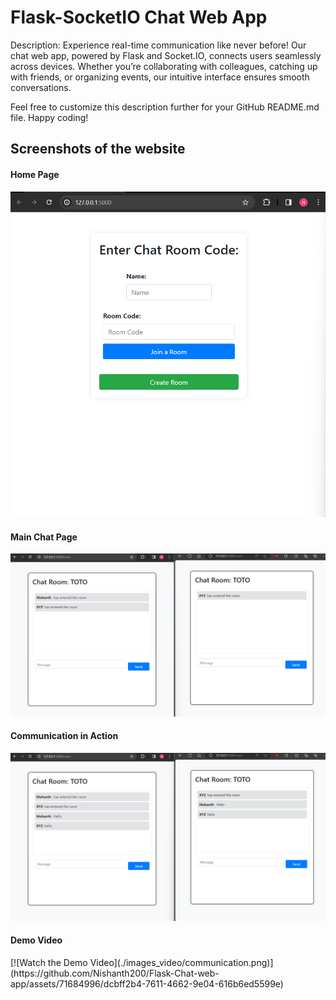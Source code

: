 <h1>Flask-SocketIO Chat Web App</h1>

<p>Description: Experience real-time communication like never before! Our chat web app, powered by Flask and Socket.IO, connects users seamlessly across devices. 
  Whether you’re collaborating with colleagues, catching up with friends, or organizing events, our intuitive interface ensures smooth conversations. 
</p>
<p>Feel free to customize this description further for your GitHub README.md file. Happy coding!</p>
<h2>Screenshots of the website</h2>

<h4>Home Page</h4>
<img src='./images_video/chat-HomePage.png'>

<h4>Main Chat Page</h4>
<img src='./images_video/chat-main-page.png'>

<h4>Communication in Action</h4>
<img src='./images_video/communication.png'>

<h4>Demo Video</h4>
[![Watch the Demo Video](./images_video/communication.png)](https://github.com/Nishanth200/Flask-Chat-web-app/assets/71684996/dcbff2b4-7611-4662-9e04-616b6ed5599e)


